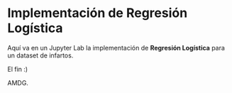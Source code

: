 # Implementación de Regresión Logística
Aquí va en un Jupyter Lab la implementación de **Regresión Logística** para un dataset de infartos.


El fin :)

AMDG.

